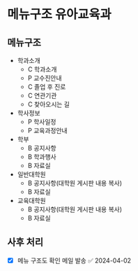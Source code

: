 # 메뉴구조 유아교육과

## 메뉴구조

- 학과소개
  - C 학과소개
  - P 교수진안내
  - C 졸업 후 진로
  - C 연관기관
  - C 찾아오시는 길
- 학사정보
  - P 학사일정
  - P 교육과정안내
- 학부
  - B 공지사항
  - B 학과행사
  - B 자료실
- 일반대학원
  - B 공지사항(대학원 게시판 내용 복사)
  - B 자료실
- 교육대학원
  - B 공지사항(대학원 게시판 내용 복사)
  - B 자료실

## 사후 처리

- [x] 메뉴 구조도 확인 메일 발송 ✅ 2024-04-02

